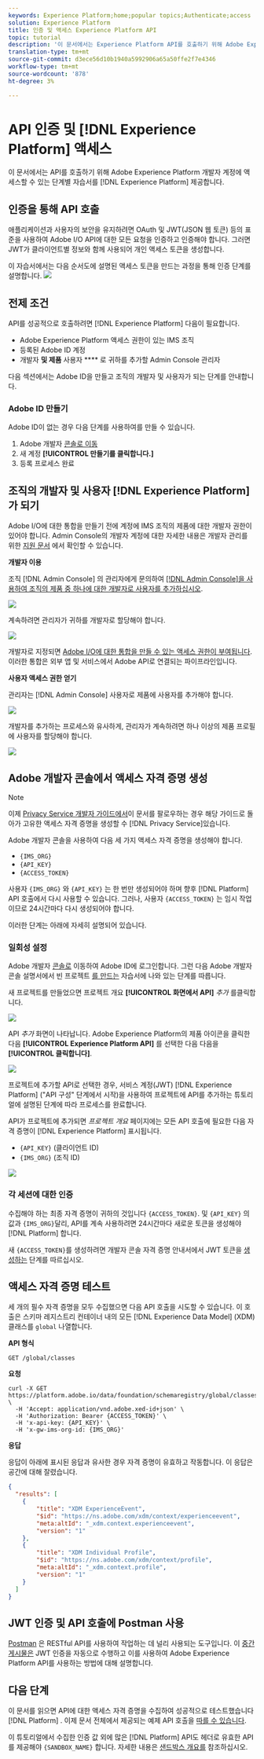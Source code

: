 ```yaml
---
keywords: Experience Platform;home;popular topics;Authenticate;access
solution: Experience Platform
title: 인증 및 액세스 Experience Platform API
topic: tutorial
description: '이 문서에서는 Experience Platform API를 호출하기 위해 Adobe Experience Platform 개발자 계정에 액세스할 수 있는 단계별 자습서를 제공합니다. '
translation-type: tm+mt
source-git-commit: d3ece56d10b1940a5992906a65a50ffe2f7e4346
workflow-type: tm+mt
source-wordcount: '878'
ht-degree: 3%

---
```



# API 인증 및 [!DNL Experience Platform] 액세스

이 문서에서는 API를 호출하기 위해 Adobe Experience Platform 개발자 계정에 액세스할 수 있는 단계별 자습서를 [!DNL Experience Platform] 제공합니다.

## 인증을 통해 API 호출

애플리케이션과 사용자의 보안을 유지하려면 OAuth 및 JWT(JSON 웹 토큰) 등의 표준을 사용하여 Adobe I/O API에 대한 모든 요청을 인증하고 인증해야 합니다. 그러면 JWT가 클라이언트별 정보와 함께 사용되어 개인 액세스 토큰을 생성합니다.

이 자습서에서는 다음 순서도에 설명된 액세스 토큰을 만드는 과정을 통해 인증 단계를 설명합니다.
![](images/authentication/authentication-flowchart.png)

## 전제 조건

API를 성공적으로 호출하려면 [!DNL Experience Platform] 다음이 필요합니다.

* Adobe Experience Platform 액세스 권한이 있는 IMS 조직
* 등록된 Adobe ID 계정
* 개발자 **및 제품** 사용자 **** 로 귀하를 추가할 Admin Console 관리자

다음 섹션에서는 Adobe ID을 만들고 조직의 개발자 및 사용자가 되는 단계를 안내합니다.

### Adobe ID 만들기

Adobe ID이 없는 경우 다음 단계를 사용하여를 만들 수 있습니다.

1. Adobe 개발자 [콘솔로 이동](https://console.adobe.io)
2. 새 계정 **[!UICONTROL 만들기를 클릭합니다.]**
3. 등록 프로세스 완료

## 조직의 개발자 및 사용자 [!DNL Experience Platform] 가 되기

Adobe I/O에 대한 통합을 만들기 전에 계정에 IMS 조직의 제품에 대한 개발자 권한이 있어야 합니다. Admin Console의 개발자 계정에 대한 자세한 내용은 개발자 관리를 위한 [지원 문서](https://helpx.adobe.com/kr/enterprise/using/manage-developers.html) 에서 확인할 수 있습니다.

**개발자 이용**

조직 [!DNL Admin Console] 의 관리자에게 문의하여 [[!DNL Admin Console]을 사용하여 조직의 제품 중 하나에 대한 개발자로 사용자를 추가하십시오](https://adminconsole.adobe.com/).

![](images/authentication/assign-developer.png)

계속하려면 관리자가 귀하를 개발자로 할당해야 합니다.

![](images/authentication/add-developer.png)

개발자로 지정되면 [Adobe I/O에 대한 통합을 만들 수 있는 액세스 권한이 부여됩니다](https://www.adobe.com/go/devs_console_ui). 이러한 통합은 외부 앱 및 서비스에서 Adobe API로 연결되는 파이프라인입니다.

**사용자 액세스 권한 얻기**

관리자는 [!DNL Admin Console] 사용자로 제품에 사용자를 추가해야 합니다.

![](images/authentication/assign-users.png)

개발자를 추가하는 프로세스와 유사하게, 관리자가 계속하려면 하나 이상의 제품 프로필에 사용자를 할당해야 합니다.

![](images/authentication/assign-user-details.png)

## Adobe 개발자 콘솔에서 액세스 자격 증명 생성

>[!NOTE]
>
>이제 [Privacy Service 개발자 가이드에서](../privacy-service/api/getting-started.md)이 문서를 팔로우하는 경우 해당 가이드로 돌아가 고유한 액세스 자격 증명을 생성할 수 [!DNL Privacy Service]있습니다.

Adobe 개발자 콘솔을 사용하여 다음 세 가지 액세스 자격 증명을 생성해야 합니다.

* `{IMS_ORG}`
* `{API_KEY}`
* `{ACCESS_TOKEN}`

사용자 `{IMS_ORG}` 와 `{API_KEY}` 는 한 번만 생성되어야 하며 향후 [!DNL Platform] API 호출에서 다시 사용할 수 있습니다. 그러나, 사용자 `{ACCESS_TOKEN}` 는 임시 작업이므로 24시간마다 다시 생성되어야 합니다.

이러한 단계는 아래에 자세히 설명되어 있습니다.

### 일회성 설정

Adobe 개발자 [콘솔로](https://www.adobe.com/go/devs_console_ui) 이동하여 Adobe ID에 로그인합니다. 그런 다음 Adobe 개발자 콘솔 설명서에서 빈 프로젝트 [를 만드는](https://www.adobe.io/apis/experienceplatform/console/docs.html#!AdobeDocs/adobeio-console/master/projects-empty.md) 자습서에 나와 있는 단계를 따릅니다.

새 프로젝트를 만들었으면 프로젝트 개요 **[!UICONTROL 화면에서 API]** _추가_ 를클릭합니다.

![](images/authentication/add-api-button.png)

API _추가_ 화면이 나타납니다. Adobe Experience Platform의 제품 아이콘을 클릭한 다음 **[!UICONTROL Experience Platform API]** 를 선택한 다음 다음을 **[!UICONTROL 클릭합니다]**.

![](images/authentication/add-platform-api.png)

프로젝트에 추가할 API로 선택한 경우, 서비스 계정(JWT) [!DNL Experience Platform] (&quot;API 구성&quot; 단계에서 시작)을 사용하여 프로젝트에 API를 [](https://www.adobe.io/apis/experienceplatform/console/docs.html#!AdobeDocs/adobeio-console/master/services-add-api-jwt.md) 추가하는 튜토리얼에 설명된 단계에 따라 프로세스를 완료합니다.

API가 프로젝트에 추가되면 _프로젝트 개요_ 페이지에는 모든 API 호출에 필요한 다음 자격 증명이 [!DNL Experience Platform] 표시됩니다.

* `{API_KEY}` (클라이언트 ID)
* `{IMS_ORG}` (조직 ID)

![](./images/authentication/api-key-ims-org.png)

### 각 세션에 대한 인증

수집해야 하는 최종 자격 증명이 귀하의 것입니다 `{ACCESS_TOKEN}`. 및 `{API_KEY}` 의 값과 `{IMS_ORG}`달리, API를 계속 사용하려면 24시간마다 새로운 토큰을 생성해야 [!DNL Platform] 합니다.

새 `{ACCESS_TOKEN}`를 생성하려면 개발자 콘솔 자격 증명 안내서에서 JWT 토큰을 [생성하는](https://www.adobe.io/apis/experienceplatform/console/docs.html#!AdobeDocs/adobeio-console/master/credentials.md) 단계를 따르십시오.

## 액세스 자격 증명 테스트

세 개의 필수 자격 증명을 모두 수집했으면 다음 API 호출을 시도할 수 있습니다. 이 호출은 스키마 레지스트리 컨테이너 내의 모든 [!DNL Experience Data Model] (XDM) 클래스를 `global` 나열합니다.

**API 형식**

```http
GET /global/classes
```

**요청**

```SHELL
curl -X GET https://platform.adobe.io/data/foundation/schemaregistry/global/classes \
  -H 'Accept: application/vnd.adobe.xed-id+json' \
  -H 'Authorization: Bearer {ACCESS_TOKEN}' \
  -H 'x-api-key: {API_KEY}' \
  -H 'x-gw-ims-org-id: {IMS_ORG}'
```

**응답**

응답이 아래에 표시된 응답과 유사한 경우 자격 증명이 유효하고 작동합니다. 이 응답은 공간에 대해 잘렸습니다.

```JSON
{
  "results": [
    {
        "title": "XDM ExperienceEvent",
        "$id": "https://ns.adobe.com/xdm/context/experienceevent",
        "meta:altId": "_xdm.context.experienceevent",
        "version": "1"
    },
    {
        "title": "XDM Individual Profile",
        "$id": "https://ns.adobe.com/xdm/context/profile",
        "meta:altId": "_xdm.context.profile",
        "version": "1"
    }
  ]
}
```

## JWT 인증 및 API 호출에 Postman 사용

[Postman](https://www.getpostman.com/) 은 RESTful API를 사용하여 작업하는 데 널리 사용되는 도구입니다. 이 [중간 게시물은](https://medium.com/adobetech/using-postman-for-jwt-authentication-on-adobe-i-o-7573428ffe7f) JWT 인증을 자동으로 수행하고 이를 사용하여 Adobe Experience Platform API를 사용하는 방법에 대해 설명합니다.

## 다음 단계

이 문서를 읽으면 API에 대한 액세스 자격 증명을 수집하여 성공적으로 테스트했습니다 [!DNL Platform] . 이제 문서 전체에서 제공되는 예제 API 호출을 [따를 수 있습니다](../landing/documentation/overview.md).

이 튜토리얼에서 수집한 인증 값 외에 많은 [!DNL Platform] API도 헤더로 유효한 API를 제공해야 `{SANDBOX_NAME}` 합니다. 자세한 내용은 [샌드박스 개요를](../sandboxes/home.md) 참조하십시오.